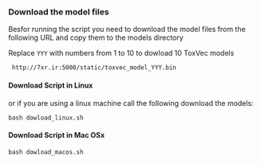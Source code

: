 ### Download the model files

Besfor running the script you need to download the model files from the following URL and copy them to the models directory

Replace `YYY` with numbers from 1 to 10 to dowload 10 ToxVec models
```
 http://7xr.ir:5000/static/toxvec_model_YYY.bin
```

#### Download Script in Linux
or if you are using a linux machine call the following download the models:

```
bash dowload_linux.sh
```


#### Download Script in Mac OSx

```
bash dowload_macos.sh
```
